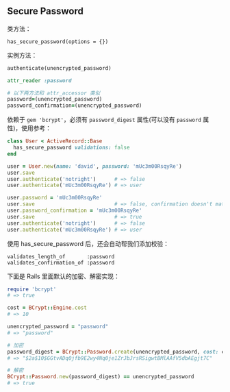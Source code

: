 ## Secure Password

类方法：

```
has_secure_password(options = {})
```

实例方法：

```ruby
authenticate(unencrypted_password)

attr_reader :password

# 以下两方法和 attr_accessor 类似
password=(unencrypted_password)
password_confirmation=(unencrypted_password)
```

依赖于 `gem 'bcrypt'`，必须有 `password_digest` 属性(可以没有 `password` 属性)，使用参考：

```ruby
class User < ActiveRecord::Base
  has_secure_password validations: false
end

user = User.new(name: 'david', password: 'mUc3m00RsqyRe')
user.save
user.authenticate('notright')      # => false
user.authenticate('mUc3m00RsqyRe') # => user

user.password = 'mUc3m00RsqyRe'
user.save                          # => false, confirmation doesn't match
user.password_confirmation = 'mUc3m00RsqyRe'
user.save                          # => true
user.authenticate('notright')      # => false
user.authenticate('mUc3m00RsqyRe') # => user
```

使用 has_secure_password 后，还会自动帮我们添加校验：

```
validates_length_of       :password
validates_confirmation_of :password
```

下面是 Rails 里面默认的加密、解密实现：

```ruby
require 'bcrypt'
# => true

cost = BCrypt::Engine.cost
# => 10

unencrypted_password = "password"
# => "password"

# 加密
password_digest = BCrypt::Password.create(unencrypted_password, cost: cost)
# => "$2a$10$GGtvADq0jfb9E2wy4Nq0je1ZrJbJrsRSigwtBMlAAfV5dbAEgjt7C"

# 解密
BCrypt::Password.new(password_digest) == unencrypted_password
# => true
```
